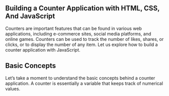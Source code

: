 ## Building a Counter Application with HTML, CSS, And JavaScript

Counters are important features that can be found in various web applications, including e-commerce sites, social media platforms, and online games. Counters can be used to track the number of likes, shares, or clicks, or to display the number of any item. Let us explore how to build a counter application with JavaScript.


## Basic Concepts

Let’s take a moment to understand the basic concepts behind a counter application. A counter is essentially a variable that keeps track of numerical values.
